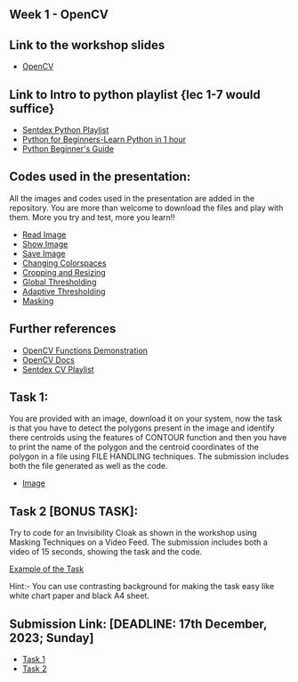 ## Week 1 - OpenCV

## Link to the workshop slides
- [OpenCV](https://docs.google.com/presentation/d/1hrVRDUTWKF5IjQAbo1G6NIG1TVp25bNuBvw8BT7SoHU/edit?usp=sharing)

## Link to Intro to python playlist {lec 1-7 would suffice}
- [Sentdex Python Playlist](https://www.youtube.com/watch?v=eXBD2bB9-RA&list=PLQVvvaa0QuDeAams7fkdcwOGBpGdHpXln)
- [Python for Beginners-Learn Python in 1 hour](https://youtu.be/kqtD5dpn9C8?si=Vm-AFsbV97xW-7sL)
- [Python Beginner's Guide](https://wiki.python.org/moin/BeginnersGuide)

## Codes used in the presentation:
All the images and codes used in the presentation are added in the repository. You are more than welcome to download the files and play with them. More you try and test, more you learn!!
- [Read Image](https://github.com/Robotics-Club-IIT-BHU/Robotics-Winter-Camp-2023/blob/main/Workshop1_OpenCV/read_mage.py)
- [Show Image](https://github.com/Robotics-Club-IIT-BHU/Robotics-Winter-Camp-2023/blob/main/Workshop1_OpenCV/show_image.py)
- [Save Image](https://github.com/Robotics-Club-IIT-BHU/Robotics-Winter-Camp-2023/blob/main/Workshop1_OpenCV/save_image.py)
- [Changing Colorspaces](https://github.com/Robotics-Club-IIT-BHU/Robotics-Winter-Camp-2023/blob/main/Workshop1_OpenCV/changing_colorspaces.py)
- [Cropping and Resizing](https://github.com/Robotics-Club-IIT-BHU/Robotics-Winter-Camp-2023/blob/main/Workshop1_OpenCV/resize_crop.py)
- [Global Thresholding](https://github.com/Robotics-Club-IIT-BHU/Robotics-Winter-Camp-2023/blob/main/Workshop1_OpenCV/global_thresholding.py)
- [Adaptive Thresholding](https://github.com/Robotics-Club-IIT-BHU/Robotics-Winter-Camp-2023/blob/main/Workshop1_OpenCV/adaptive_thresholding.py)
- [Masking](https://github.com/Robotics-Club-IIT-BHU/Robotics-Winter-Camp-2023/blob/main/Workshop1_OpenCV/masking.py)

## Further references
- [OpenCV Functions Demonstration](https://github.com/ajitsingh98/Hands-on-with-OpenCV/blob/main/Hands-on-with-openCV.ipynb)
- [OpenCV Docs](https://docs.opencv.org/4.x/d2/d96/tutorial_py_table_of_contents_imgproc.html)
- [Sentdex CV Playlist](https://www.youtube.com/watch?v=Z78zbnLlPUA&list=PLQVvvaa0QuDdttJXlLtAJxJetJcqmqlQq)

## Task 1: 
You are provided with an image, download it on your system, now the task is that you have to detect the polygons present in the image and identify there centroids using the features of CONTOUR function and then you have to print the name of the polygon and the centroid coordinates of the polygon in a file using FILE HANDLING techniques. The submission includes both the file generated as well as the code.
- [Image](https://github.com/Robotics-Club-IIT-BHU/Robotics-Winter-Camp-2023/blob/main/Workshop1_OpenCV/images/image.jpeg)

## Task 2 [BONUS TASK]: 
Try to code for an Invisibility Cloak as shown in the workshop using Masking Techniques on a Video Feed. The submission includes both a video of 15 seconds, showing the task and the code.

[Example of the Task](https://drive.google.com/file/d/15mhOSm9QPTaox_V3csLHBd3pmsReziKN/view?usp=sharing)

Hint:- You can use contrasting background for making the task easy like white chart paper and black A4 sheet.

## Submission Link: [DEADLINE: 17th December, 2023; Sunday]
- [Task 1](https://forms.gle/2XhE83JM1QmuRtDK6)
- [Task 2](https://forms.gle/X6bJdvJo6rvNtnZ59)
